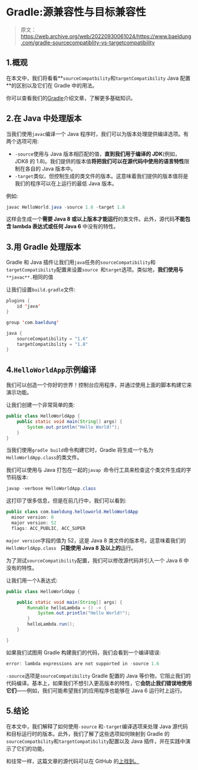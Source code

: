 # Gradle:源兼容性与目标兼容性

> 原文：<https://web.archive.org/web/20220930061024/https://www.baeldung.com/gradle-sourcecompatiblity-vs-targetcompatibility>

## 1.概观

在本文中，我们将看看**`sourceCompatbility`和`targetCompatibility` Java 配置**的区别以及它们在 Gradle 中的用法。

你可以查看我们的[Gradle](/web/20220524070609/https://www.baeldung.com/gradle)介绍文章，了解更多基础知识。

## 2.在 Java 中处理版本

当我们使用`javac`编译一个 Java 程序时，我们可以为版本处理提供编译选项。有两个选项可用:

*   `-source`使用与 Java 版本相匹配的值，**直到我们用于编译的 JDK**(例如，JDK8 的 1.8)。我们提供的版本值**将把我们可以在源代码中使用的语言特性**限制在各自的 Java 版本中。
*   `-target`类似，但控制生成的类文件的版本。这意味着我们提供的版本值将是我们的程序可以在上运行的最低 Java 版本。

例如:

```java
javac HelloWorld.java -source 1.6 -target 1.8
```

这样会生成一个**需要 Java 8 或以上版本才能运行**的类文件。此外，源代码**不能包含 lambda 表达式或任何 Java 6** 中没有的特性。

## 3.用 Gradle 处理版本

Gradle 和 Java 插件让我们用`java`任务的`sourceCompatibility`和`targetCompatibility`配置来设置`source `和`target`选项。类似地，**我们使用与** `**javac**.`相同的值

让我们设置`build.gradle`文件:

```java
plugins {
    id 'java'
}

group 'com.baeldung'

java {
    sourceCompatibility = "1.6"
    targetCompatibility = "1.8"
} 
```

## 4.`HelloWorldApp`示例编译

我们可以创造一个你好的世界！控制台应用程序，并通过使用上面的脚本构建它来演示功能。

让我们创建一个非常简单的类:

```java
public class HelloWorldApp {
    public static void main(String[] args) {
        System.out.println("Hello World!");
    }
} 
```

当我们使用`gradle build`命令构建它时，Gradle 将生成一个名为`HelloWorldApp.class`的类文件。

我们可以使用与 Java 打包在一起的`javap `命令行工具来检查这个类文件生成的字节码版本:

```java
javap -verbose HelloWorldApp.class
```

这打印了很多信息，但是在前几行中，我们可以看到:

```java
public class com.baeldung.helloworld.HelloWorldApp
  minor version: 0
  major version: 52
  flags: ACC_PUBLIC, ACC_SUPER
```

`major version`字段的值为 52，这是 Java 8 类文件的版本号。这意味着我们的`HelloWorldApp.class ` **只能使用 Java 8 及以上的**运行。

为了测试`sourceCompatibility`配置，我们可以修改源代码并引入一个 Java 6 中没有的特性。

让我们用一个λ表达式:

```java
public class HelloWorldApp {

    public static void main(String[] args) {
        Runnable helloLambda = () -> {
            System.out.println("Hello World!");
        }
        helloLambda.run();
    }

}
```

如果我们试图用 Gradle 构建我们的代码，我们会看到一个编译错误:

```java
error: lambda expressions are not supported in -source 1.6
```

`-source`选项是`sourceCompatibility` Gradle 配置的 Java 等价物，它阻止我们的代码编译。基本上，如果我们不想引入更高版本的特性，它**会防止我们错误地使用它们**——例如，我们可能希望我们的应用程序也能够在 Java 6 运行时上运行。

## 5.结论

在本文中，我们解释了如何使用`-source` 和`-target`编译选项来处理 Java 源代码和目标运行时的版本。此外，我们了解了这些选项如何映射到 Gradle 的`sourceCompatbility`和`targetCompatibility`配置以及 Java 插件，并在实践中演示了它们的功能。

和往常一样，这篇文章的源代码可以在 GitHub 的[上找到。](https://web.archive.org/web/20220524070609/https://github.com/eugenp/tutorials/tree/master/gradle/gradle-source-vs-target-compatibility)